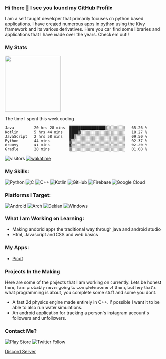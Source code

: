 

### Hi there 👋 I see you found my GitHub Profile

I am a self taught developer that primarily focuses on python based applications. I have created numerous apps in python using the Kivy framework and its various derivatives. Here you can find some libraries and applications that I have made over the years. Check em out!!

### My Stats
<img height="180em" src="https://github-readme-stats.vercel.app/api?username=Guhan-SenSam&show_icons=true&hide_border=true&&count_private=true&include_all_commits=true" />

The time I spent this week coding
<!--START_SECTION:waka-->

```text
Java         20 hrs 28 mins  ████████████████▒░░░░░░░░   65.26 %
Kotlin       5 hrs 44 mins   ████▓░░░░░░░░░░░░░░░░░░░░   18.27 %
JavaScript   2 hrs 58 mins   ██▒░░░░░░░░░░░░░░░░░░░░░░   09.50 %
Python       44 mins         ▓░░░░░░░░░░░░░░░░░░░░░░░░   02.37 %
Groovy       41 mins         ▓░░░░░░░░░░░░░░░░░░░░░░░░   02.20 %
Gradle       20 mins         ▒░░░░░░░░░░░░░░░░░░░░░░░░   01.08 %
```

<!--END_SECTION:waka-->

![visitors](https://visitor-badge.glitch.me/badge?page_id={Guhan-SenSam}.{443015215})
[![wakatime](https://wakatime.com/badge/user/47552522-5c3d-4509-a300-fbac59edf0f4.svg)](https://wakatime.com/@47552522-5c3d-4509-a300-fbac59edf0f4)


### My Skills:
![Python](https://img.shields.io/badge/python-3670A0?style=for-the-badge&logo=python&logoColor=ffdd54)
![C](https://img.shields.io/badge/c-%2300599C.svg?style=for-the-badge&logo=c&logoColor=white)
![C++](https://img.shields.io/badge/c++-%2300599C.svg?style=for-the-badge&logo=c%2B%2B&logoColor=white)
![Kotlin](https://img.shields.io/badge/kotlin-%230095D5.svg?style=for-the-badge&logo=kotlin&logoColor=white)
![GitHub](https://img.shields.io/badge/github-%23121011.svg?style=for-the-badge&logo=github&logoColor=white)
![Firebase](https://img.shields.io/badge/firebase-%23039BE5.svg?style=for-the-badge&logo=firebase)
![Google Cloud](https://img.shields.io/badge/GoogleCloud-%234285F4.svg?style=for-the-badge&logo=google-cloud&logoColor=white)

### Platforms I Target:
![Android](https://img.shields.io/badge/Android-3DDC84?style=for-the-badge&logo=android&logoColor=white)
![Arch](https://img.shields.io/badge/Arch%20Linux-1793D1?logo=arch-linux&logoColor=fff&style=for-the-badge)
![Debian](https://img.shields.io/badge/Debian-D70A53?style=for-the-badge&logo=debian&logoColor=white)
![Windows](https://img.shields.io/badge/Windows-0078D6?style=for-the-badge&logo=windows&logoColor=white)

### What I am Working on Learning:
- Making andorid apps the traditional way through java and android studio
- Html, Javascript and CSS and web basics


### My Apps:
- [Picdf](https://play.google.com/store/apps/details?id=org.picdf.picdf&hl=en_IN&gl=US)


### Projects In the Making

Here are some of the projects that I am working on currently. Lets be honest here, I am probably never going to complete some of them, but hey that's what programming is about, you complete some stuff and some you dont.
- A fast 2d physics engine made entirely in C++. If possible I want it to be able to also run water simulations.
- An android application for tracking a person's instagram account's followers and unfollowers.

### Contact Me?
![Play Store](https://img.shields.io/badge/Google_Play-414141?style=for-the-badge&logo=google-play&logoColor=white)
![Twitter Follow](https://img.shields.io/twitter/follow/GSensam?style=social)


[Discord Server](https://discord.gg/C3PGX85s)

